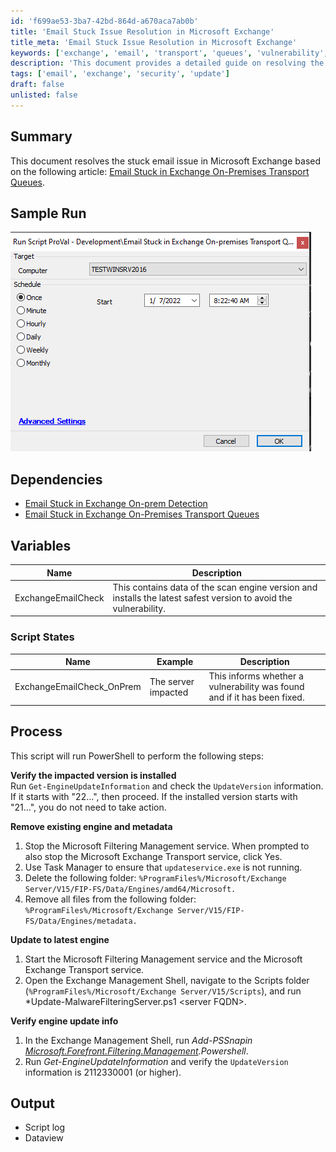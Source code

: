 ```yaml
---
id: 'f699ae53-3ba7-42bd-864d-a670aca7ab0b'
title: 'Email Stuck Issue Resolution in Microsoft Exchange'
title_meta: 'Email Stuck Issue Resolution in Microsoft Exchange'
keywords: ['exchange', 'email', 'transport', 'queues', 'vulnerability', 'update', 'service']
description: 'This document provides a detailed guide on resolving the stuck email issue in Microsoft Exchange. It outlines the necessary steps to verify the impacted version, remove existing engines, update to the latest engine, and verify the engine update information to ensure smooth email transport.'
tags: ['email', 'exchange', 'security', 'update']
draft: false
unlisted: false
---
```


## Summary

This document resolves the stuck email issue in Microsoft Exchange based on the following article: [Email Stuck in Exchange On-Premises Transport Queues](https://techcommunity.microsoft.com/t5/exchange-team-blog/email-stuck-in-exchange-on-premises-transport-queues/ba-p/3049447).

## Sample Run

![Sample Run](../../../static/img/Exchange---Reset-Scan-Engine-Version/image_1.png)

## Dependencies

- [Email Stuck in Exchange On-prem Detection](<../dataviews/2022 Transport Queue Issue Status.md>)  
- [Email Stuck in Exchange On-Premises Transport Queues](https://techcommunity.microsoft.com/t5/exchange-team-blog/email-stuck-in-exchange-on-premises-transport-queues/ba-p/3049447)

## Variables

| Name                   | Description                                                                                     |
|------------------------|-------------------------------------------------------------------------------------------------|
| ExchangeEmailCheck     | This contains data of the scan engine version and installs the latest safest version to avoid the vulnerability. |

### Script States

| Name                     | Example               | Description                                                        |
|--------------------------|-----------------------|--------------------------------------------------------------------|
| ExchangeEmailCheck_OnPrem| The server impacted    | This informs whether a vulnerability was found and if it has been fixed. |

## Process

This script will run PowerShell to perform the following steps:

**Verify the impacted version is installed**  
Run `Get-EngineUpdateInformation` and check the `UpdateVersion` information. If it starts with "22...", then proceed. If the installed version starts with "21...", you do not need to take action.

**Remove existing engine and metadata**  
1. Stop the Microsoft Filtering Management service. When prompted to also stop the Microsoft Exchange Transport service, click Yes.  
2. Use Task Manager to ensure that `updateservice.exe` is not running.  
3. Delete the following folder: `%ProgramFiles%/Microsoft/Exchange Server/V15/FIP-FS/Data/Engines/amd64/Microsoft.`  
4. Remove all files from the following folder: `%ProgramFiles%/Microsoft/Exchange Server/V15/FIP-FS/Data/Engines/metadata.`

**Update to latest engine**  
1. Start the Microsoft Filtering Management service and the Microsoft Exchange Transport service.  
2. Open the Exchange Management Shell, navigate to the Scripts folder (`%ProgramFiles%/Microsoft/Exchange Server/V15/Scripts`), and run *Update-MalwareFilteringServer.ps1 \<server FQDN>.

**Verify engine update info**  
1. In the Exchange Management Shell, run *Add-PSSnapin [Microsoft.Forefront.Filtering.Management](http://microsoft.Forefront.Filtering.Management).Powershell*.  
2. Run *Get-EngineUpdateInformation* and verify the `UpdateVersion` information is 2112330001 (or higher).

## Output

- Script log
- Dataview


